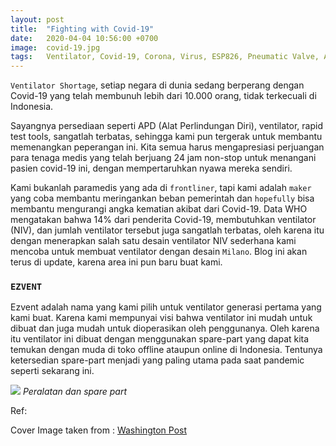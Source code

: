 ```yaml
---
layout: post
title:  "Fighting with Covid-19"
date:   2020-04-04 10:56:00 +0700
image:  covid-19.jpg
tags:   Ventilator, Covid-19, Corona, Virus, ESP826, Pneumatic Valve, Air Pressure Sensor  
---
```

`Ventilator Shortage`, setiap negara di dunia sedang berperang dengan Covid-19 yang telah membunuh lebih dari 10.000 orang, tidak terkecuali di Indonesia.

Sayangnya persediaan seperti APD (Alat Perlindungan Diri), ventilator, rapid test tools, sangatlah terbatas, sehingga kami pun tergerak untuk membantu memenangkan peperangan ini. Kita semua harus mengapresiasi perjuangan para tenaga medis yang telah berjuang 24 jam non-stop untuk menangani pasien covid-19 ini, dengan mempertaruhkan nyawa mereka sendiri.

Kami bukanlah paramedis yang ada di `frontliner`, tapi kami adalah `maker` yang coba membantu meringankan beban pemerintah dan `hopefully` bisa membantu mengurangi angka kematian akibat dari Covid-19. Data WHO mengatakan bahwa 14% dari penderita Covid-19, membutuhkan ventilator (NIV), dan jumlah ventilator tersebut juga sangatlah terbatas, oleh karena itu dengan menerapkan salah satu desain ventilator NIV sederhana kami mencoba untuk membuat ventilator dengan desain `Milano`. Blog ini akan terus di update, karena area ini pun baru buat kami.

### `EZVENT`

Ezvent adalah nama yang kami pilih untuk ventilator generasi pertama yang kami buat. Karena kami mempunyai visi bahwa ventilator ini mudah untuk dibuat dan juga mudah untuk dioperasikan oleh penggunanya.
Oleh karena itu ventilator ini dibuat dengan menggunakan spare-part yang dapat kita temukan dengan muda di toko offline ataupun online di Indonesia. Tentunya ketersedian spare-part menjadi yang paling utama pada
saat pandemic seperti sekarang ini.

![]({{site.baseurl}}/images/ezvent-1.jpg)
*Peralatan dan spare part*



Ref:

Cover Image taken from : [Washington Post][washington_post]

[washington_post]:https://www.washingtonpost.com/graphics/2020/health/coronavirus-how-epidemics-spread-and-end/
